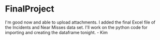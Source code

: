 # FinalProject

I'm good now and able to upload attachments.  I added the final Excel file of the Incidents and Near Misses data set.  I'll work on the python code for importing and creating the dataframe tonight. - Kim
